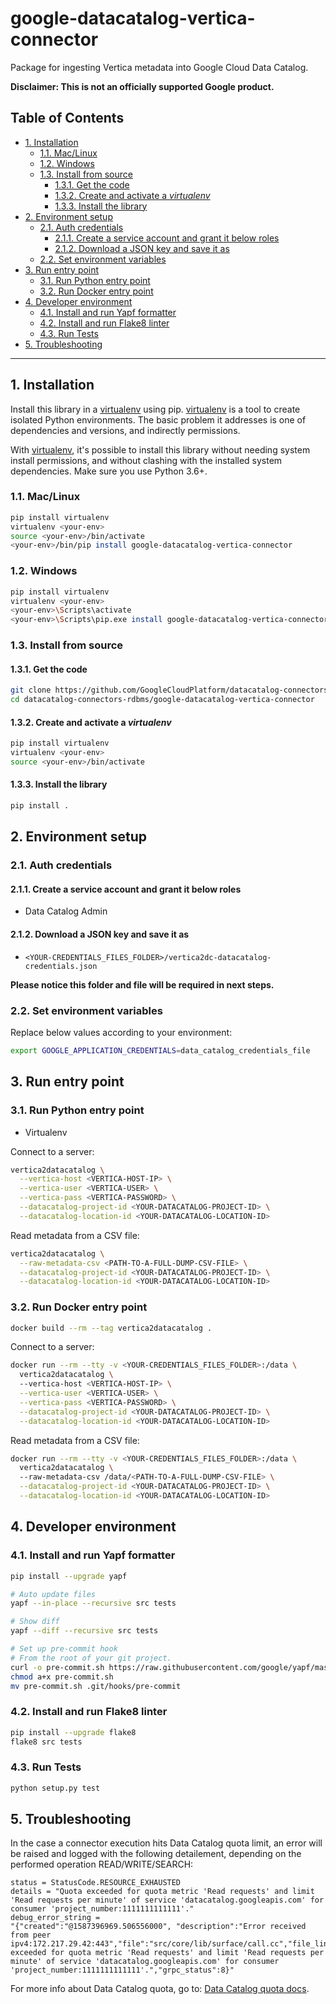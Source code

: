 # google-datacatalog-vertica-connector

Package for ingesting Vertica metadata into Google Cloud Data Catalog.

**Disclaimer: This is not an officially supported Google product.**

<!--
  ⚠️ DO NOT UPDATE THE TABLE OF CONTENTS MANUALLY ️️⚠️
  run `npx markdown-toc -i README.md`.

  Please stick to 80-character line wraps as much as you can.
-->

## Table of Contents

<!-- toc -->

- [1. Installation](#1-installation)
  * [1.1. Mac/Linux](#11-maclinux)
  * [1.2. Windows](#12-windows)
  * [1.3. Install from source](#13-install-from-source)
    + [1.3.1. Get the code](#131-get-the-code)
    + [1.3.2. Create and activate a *virtualenv*](#132-create-and-activate-a-virtualenv)
    + [1.3.3. Install the library](#133-install-the-library)
- [2. Environment setup](#2-environment-setup)
  * [2.1. Auth credentials](#21-auth-credentials)
    + [2.1.1. Create a service account and grant it below roles](#211-create-a-service-account-and-grant-it-below-roles)
    + [2.1.2. Download a JSON key and save it as](#212-download-a-json-key-and-save-it-as)
  * [2.2. Set environment variables](#22-set-environment-variables)
- [3. Run entry point](#3-run-entry-point)
  * [3.1. Run Python entry point](#31-run-python-entry-point)
  * [3.2. Run Docker entry point](#32-run-docker-entry-point)
- [4. Developer environment](#4-developer-environment)
  * [4.1. Install and run Yapf formatter](#41-install-and-run-yapf-formatter)
  * [4.2. Install and run Flake8 linter](#42-install-and-run-flake8-linter)
  * [4.3. Run Tests](#43-run-tests)
- [5. Troubleshooting](#5-troubleshooting)

<!-- tocstop -->

-----

## 1. Installation

Install this library in a [virtualenv][1] using pip. [virtualenv][1] is a tool to
create isolated Python environments. The basic problem it addresses is one of
dependencies and versions, and indirectly permissions.

With [virtualenv][1], it's possible to install this library without needing system
install permissions, and without clashing with the installed system
dependencies. Make sure you use Python 3.6+.


### 1.1. Mac/Linux

```bash
pip install virtualenv
virtualenv <your-env>
source <your-env>/bin/activate
<your-env>/bin/pip install google-datacatalog-vertica-connector
```

### 1.2. Windows

```bash
pip install virtualenv
virtualenv <your-env>
<your-env>\Scripts\activate
<your-env>\Scripts\pip.exe install google-datacatalog-vertica-connector
```

### 1.3. Install from source

#### 1.3.1. Get the code

````bash
git clone https://github.com/GoogleCloudPlatform/datacatalog-connectors-rdbms/
cd datacatalog-connectors-rdbms/google-datacatalog-vertica-connector
````

#### 1.3.2. Create and activate a *virtualenv*

```bash
pip install virtualenv
virtualenv <your-env>
source <your-env>/bin/activate
```

#### 1.3.3. Install the library

```bash
pip install .
```

## 2. Environment setup

### 2.1. Auth credentials

#### 2.1.1. Create a service account and grant it below roles

- Data Catalog Admin

#### 2.1.2. Download a JSON key and save it as
- `<YOUR-CREDENTIALS_FILES_FOLDER>/vertica2dc-datacatalog-credentials.json`

**Please notice this folder and file will be required in next steps.**

### 2.2. Set environment variables

Replace below values according to your environment:

```bash
export GOOGLE_APPLICATION_CREDENTIALS=data_catalog_credentials_file
```

## 3. Run entry point

### 3.1. Run Python entry point

- Virtualenv

Connect to a server:

```bash
vertica2datacatalog \
  --vertica-host <VERTICA-HOST-IP> \
  --vertica-user <VERTICA-USER> \
  --vertica-pass <VERTICA-PASSWORD> \
  --datacatalog-project-id <YOUR-DATACATALOG-PROJECT-ID> \
  --datacatalog-location-id <YOUR-DATACATALOG-LOCATION-ID>
```

Read metadata from a CSV file:

```bash
vertica2datacatalog \
  --raw-metadata-csv <PATH-TO-A-FULL-DUMP-CSV-FILE> \
  --datacatalog-project-id <YOUR-DATACATALOG-PROJECT-ID> \
  --datacatalog-location-id <YOUR-DATACATALOG-LOCATION-ID>
```

### 3.2. Run Docker entry point

```bash
docker build --rm --tag vertica2datacatalog .
```

Connect to a server:

```bash
docker run --rm --tty -v <YOUR-CREDENTIALS_FILES_FOLDER>:/data \
  vertica2datacatalog \ 
  --vertica-host <VERTICA-HOST-IP> \
  --vertica-user <VERTICA-USER> \
  --vertica-pass <VERTICA-PASSWORD> \
  --datacatalog-project-id <YOUR-DATACATALOG-PROJECT-ID> \
  --datacatalog-location-id <YOUR-DATACATALOG-LOCATION-ID>
```

Read metadata from a CSV file:

```bash
docker run --rm --tty -v <YOUR-CREDENTIALS_FILES_FOLDER>:/data \
  vertica2datacatalog \ 
  --raw-metadata-csv /data/<PATH-TO-A-FULL-DUMP-CSV-FILE> \
  --datacatalog-project-id <YOUR-DATACATALOG-PROJECT-ID> \
  --datacatalog-location-id <YOUR-DATACATALOG-LOCATION-ID>
```

## 4. Developer environment

### 4.1. Install and run Yapf formatter

```bash
pip install --upgrade yapf

# Auto update files
yapf --in-place --recursive src tests

# Show diff
yapf --diff --recursive src tests

# Set up pre-commit hook
# From the root of your git project.
curl -o pre-commit.sh https://raw.githubusercontent.com/google/yapf/master/plugins/pre-commit.sh
chmod a+x pre-commit.sh
mv pre-commit.sh .git/hooks/pre-commit
```

### 4.2. Install and run Flake8 linter

```bash
pip install --upgrade flake8
flake8 src tests
```

### 4.3. Run Tests

```bash
python setup.py test
```

## 5. Troubleshooting

In the case a connector execution hits Data Catalog quota limit, an error will be raised and logged with the following detailement, depending on the performed operation READ/WRITE/SEARCH: 
```
status = StatusCode.RESOURCE_EXHAUSTED
details = "Quota exceeded for quota metric 'Read requests' and limit 'Read requests per minute' of service 'datacatalog.googleapis.com' for consumer 'project_number:1111111111111'."
debug_error_string = 
"{"created":"@1587396969.506556000", "description":"Error received from peer ipv4:172.217.29.42:443","file":"src/core/lib/surface/call.cc","file_line":1056,"grpc_message":"Quota exceeded for quota metric 'Read requests' and limit 'Read requests per minute' of service 'datacatalog.googleapis.com' for consumer 'project_number:1111111111111'.","grpc_status":8}"
```
For more info about Data Catalog quota, go to: [Data Catalog quota docs](https://cloud.google.com/data-catalog/docs/resources/quotas).

[1]: https://virtualenv.pypa.io/en/latest/